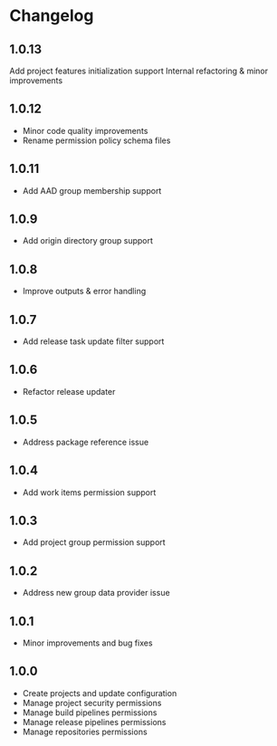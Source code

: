 # Changelog

## 1.0.13

Add project features initialization support
Internal refactoring & minor improvements

## 1.0.12

- Minor code quality improvements
- Rename permission policy schema files

## 1.0.11

- Add AAD group membership support

## 1.0.9

- Add origin directory group support

## 1.0.8

- Improve outputs & error handling

## 1.0.7

- Add release task update filter support

## 1.0.6

- Refactor release updater

## 1.0.5

- Address package reference issue

## 1.0.4

- Add work items permission support

## 1.0.3

- Add project group permission support

## 1.0.2

- Address new group data provider issue

## 1.0.1

- Minor improvements and bug fixes

## 1.0.0

- Create projects and update configuration
- Manage project security permissions
- Manage build pipelines permissions
- Manage release pipelines permissions
- Manage repositories permissions
